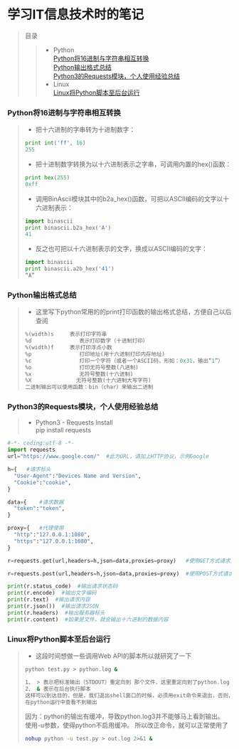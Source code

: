 # 学习IT信息技术时的笔记

> 目录
>>- Python<br>
>> <a href="#py1">Python将16进制与字符串相互转换</a><br>
>> <a href="#py2">Python输出格式总结</a><br>
>> <a href="#py3">Python3的Requests模块，个人使用经验总结</a><br>
>>- Linux<br>
>> <a href="#linux1">Linux将Python脚本至后台运行</a><br>

### <a id="py1">Python将16进制与字符串相互转换</a>

> - 把十六进制的字串转为十进制数字：
> ```python
> print int('ff', 16)
> 255
> ```
> 
> - 把十进制数字转换为以十六进制表示之字串，可调用内置的hex()函数：
> ```python
> print hex(255)   
> 0xff
> ```
> 
> - 调用BinAscii模块其中的b2a_hex()函数，可把以ASCII编码的文字以十六进制表示：
> ```python
> import binascii
> print binascii.b2a_hex('A')   
> 41
> ```
> 
> - 反之也可把以十六进制表示的文字，换成以ASCII编码的文字：
> ```python
> import binascii
> print binascii.a2b_hex('41')
> “A”
> ```

### <a id="py2">Python输出格式总结</a>

> - 这里写下python常用的的print打印函数的输出格式总结，方便自己以后查阅
> ```python
> %(width)s     表示打印字符串
> %d               表示打印数字（十进制打印）
> %(width)f     表示打印浮点小数
> %p               打印地址(用十六进制打印内存地址)
> %c               打印一个字符（或者一个ASCII码，形如：0x31，输出“1”）
> %o               打印无符号整数(八进制)
> %x               无符号整数(十六进制)
> %X              无符号整数(十六进制大写字符)
> 二进制输出可以使用函数：bin（char）来输出二进制
> ```

### <a id="py3">Python3的Requests模块，个人使用经验总结</a>

> - Python3 - Requests
> Install<br>
> pip install requests
```python
#-*- coding:utf-8 -*-
import requests
url="https://www.google.com/"  #此为URL，请加上HTTP协议，示例Google

h={   #请求标头
  "User-Agent":"Devices Name and Version",
  "Cookie":"cookie",
}

data={    #请求数据
  "token":"token",
}

proxy={   #代理使用
  "http":"127.0.0.1:1080",
  "https":"127.0.0.1:1080",
}

r=requests.get(url,headers=h,json=data,proxies=proxy)   #使用GET方式请求上面的所有内容

r=requests.post(url,headers=h,json=data,proxies=proxy)  #使用POST方式请求上面的所有内容

print(r.status_code)  #输出请求状态码
print(r.encode)  #输出文字编码
print(r.text)  #输出请求内容
print(r.json())  #输出请求JSON
print(r.headers)  #输出服务器标头
print(r.content)  #如果是文件，就会输出十六进制的数据内容
```

### <a id="linux1">Linux将Python脚本至后台运行</a>

> - 这段时间想做一些调用Web API的脚本所以就研究了一下
> ```bash
> python test.py > python.log &
> 
> 1、 > 表示把标准输出（STDOUT）重定向到 那个文件，这里重定向到了python.log
> 2、 & 表示在后台执行脚本
> 这样可以到达目的，但是，我们退出shell窗口的时候，必须用exit命令来退出，否则，退出之后，该进程也会随着shell的消失而消失（退出、关闭）
> 在python运行中查看不到输出
> ```
> 因为：python的输出有缓冲，导致python.log3并不能够马上看到输出。
> 使用-u参数，使得python不启用缓冲。
> 所以改正命令，就可以正常使用了
> ```bash
> nohup python -u test.py > out.log 2>&1 &
> ```
